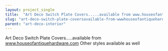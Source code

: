 ```yaml
---
layout: project_single
title:  "Art Deco Switch Plate Covers.....available from www.houseofantiquehardware.com  Other styles available as well"
slug: "art-deco-switch-plate-coversavailable-from-wwwhouseofantiquehardwarecom-other-styles-available-as-well"
parent: "art-deco-interior"
---
```

Art Deco Switch Plate Covers.....available from www.houseofantiquehardware.com  Other styles available as well
